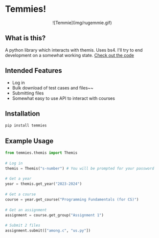 # Temmies!
<center>![Temmie](img/rugemmie.gif)</center>


## What is this?
A python library which interacts with themis. Uses bs4. I'll try to end development on a somewhat working state. [Check out the code](https://github.com/Code-For-Groningen/temmies)

## Intended Features
* Log in
* Bulk download of test cases and files~~
* Submitting files
* Somewhat easy to use API to interact with courses

## Installation
```bash
pip install temmies
```

## Example Usage
```python
from temmies.themis import Themis

# Log in
themis = Themis("s-number") # You will be prompted for your password

# Get a year
year = themis.get_year("2023-2024")

# Get a course
course = year.get_course("Programming Fundamentals (for CS)")

# Get an assignment
assignment = course.get_group("Assignment 1")

# Submit 2 files
assignment.submit(["among.c", "us.py"])
```



